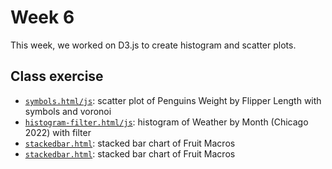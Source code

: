 # Week 6

This week, we worked on D3.js to create histogram and scatter plots.

## Class exercise

- [`symbols.html/js`](https://ayakow1.github.io/CAPP30239_FA22/week_06/symbols/symbols.html): scatter plot of Penguins Weight by Flipper Length with symbols and voronoi
- [`histogram-filter.html/js`](https://ayakow1.github.io/CAPP30239_FA22/week_06/histogram/histogram-filter.html): histogram of Weather by Month (Chicago 2022) with filter
- [`stackedbar.html`](https://ayakow1.github.io/CAPP30239_FA22/week_06/stacked/stackedbar.html): stacked bar chart of Fruit Macros
- [`stackedbar.html`](https://ayakow1.github.io/CAPP30239_FA22/week_06/stacked/stackedbar.html): stacked bar chart of Fruit Macros
